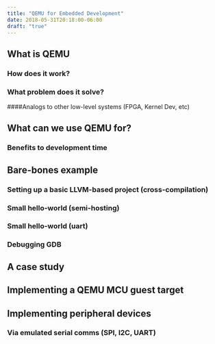 ```yaml
---
title: "QEMU for Embedded Development"
date: 2018-05-31T20:18:00-06:00
draft: "true"
---
```


## What is QEMU
### How does it work?
### What problem does it solve?
####Analogs to other low-level systems (FPGA, Kernel Dev, etc)


## What can we use QEMU for?
### Benefits to development time
### 

## Bare-bones example
### Setting up a basic LLVM-based project (cross-compilation)
### Small hello-world (semi-hosting)
### Small hello-world (uart)
### Debugging GDB

## A case study
## Implementing a QEMU MCU guest target
## Implementing peripheral devices
### Via emulated serial comms (SPI, I2C, UART)
